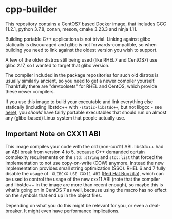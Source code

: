 # cpp-builder

This repository contains a CentOS7 based Docker image, that includes GCC 11.2.1, python 3.7.8, conan, meson, cmake 3.23.3 and ninja 1.11.

Building portable C++ applications is not trivial. Linking against glibc statically is discouraged and glibc is not forwards-compatible, so when building you need to link against the oldest version you wish to support.

A few of the older distros still being used (like RHEL7 and CentOS7) use glibc 2.17, so I wanted to target that glibc version.

The compiler included in the package repositories for such old distros is usually similarly ancient, so you need to get a newer compiler yourself. Thankfully there are "devtoolsets" for RHEL and CentOS, which provide these newer compilers.

If you use this image to build your executable and link everything else statically (including libstdc++ with `-static-libstdc++`, but not libgcc - see [here](https://github.com/phusion/holy-build-box/blob/master/ESSENTIAL-SYSTEM-LIBRARIES.md)), you *should* have fairly portable executables that should run on almost any (glibc-based) Linux system that people actually use.

## Important Note on CXX11 ABI
This image compiles your code with the old (non-cxx11) ABI. libstdc++ had an ABI break from version 4 to 5, because C++ demanded certain complexity requirements on the `std::string` and `std::list` that forced the implementation to not use copy-on-write (COW) anymore. Instead the new implementation provides small string optimization (SSO). RHEL 6 and 7 fully disable the usage of `_GLIBCXX_USE_CXX11_ABI` ([Red Hat Bugzilla](https://bugzilla.redhat.com/show_bug.cgi?id=1546704)), which can be used to control the usage of the new cxx11 ABI (note that the compiler and libstdc++ in the image are more than recent enough), so maybe this is what's going on in CentOS 7 as well, because using the macro has no effect on the symbols that end up in the object files.

Depending on what you do this might be relevant for you, or even a deal-breaker. It might even have performance implications.
